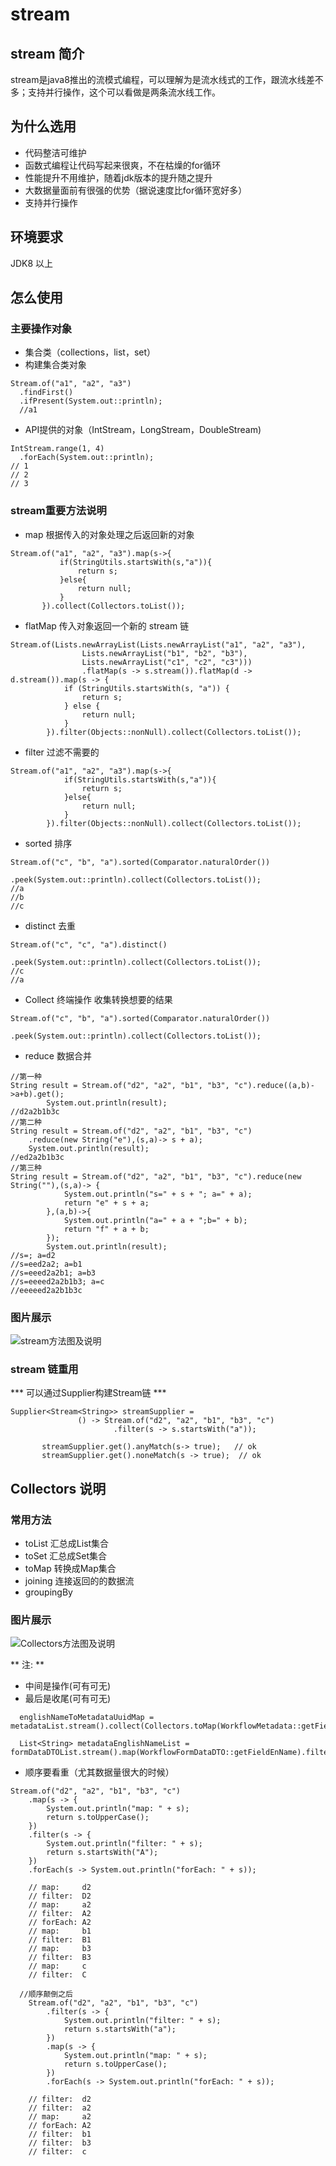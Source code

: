 # stream

## stream 简介

stream是java8推出的流模式编程，可以理解为是流水线式的工作，跟流水线差不多；支持并行操作，这个可以看做是两条流水线工作。

## 为什么选用

- 代码整洁可维护
- 函数式编程让代码写起来很爽，不在枯燥的for循环
- 性能提升不用维护，随着jdk版本的提升随之提升
- 大数据量面前有很强的优势（据说速度比for循环宽好多）
- 支持并行操作

## 环境要求
  JDK8 以上

## 怎么使用

### 主要操作对象
- 集合类（collections，list，set）
- 构建集合类对象
```
Stream.of("a1", "a2", "a3")
  .findFirst()
  .ifPresent(System.out::println);
  //a1
```
- API提供的对象（IntStream，LongStream，DoubleStream)
```
IntStream.range(1, 4)
  .forEach(System.out::println);
// 1
// 2
// 3
```
### stream重要方法说明
- map 根据传入的对象处理之后返回新的对象
```
Stream.of("a1", "a2", "a3").map(s->{
           if(StringUtils.startsWith(s,"a")){
               return s;
           }else{
               return null;
           }
       }).collect(Collectors.toList());
```
- flatMap 传入对象返回一个新的 stream 链
```
Stream.of(Lists.newArrayList(Lists.newArrayList("a1", "a2", "a3"),
                Lists.newArrayList("b1", "b2", "b3"),
                Lists.newArrayList("c1", "c2", "c3")))
                .flatMap(s -> s.stream()).flatMap(d -> d.stream()).map(s -> {
            if (StringUtils.startsWith(s, "a")) {
                return s;
            } else {
                return null;
            }
        }).filter(Objects::nonNull).collect(Collectors.toList());
```
- filter 过滤不需要的
```
Stream.of("a1", "a2", "a3").map(s->{
            if(StringUtils.startsWith(s,"a")){
                return s;
            }else{
                return null;
            }
        }).filter(Objects::nonNull).collect(Collectors.toList());
```
- sorted 排序
```
Stream.of("c", "b", "a").sorted(Comparator.naturalOrder())
                .peek(System.out::println).collect(Collectors.toList());
//a
//b
//c
```
- distinct 去重
```
Stream.of("c", "c", "a").distinct()
                .peek(System.out::println).collect(Collectors.toList());
//c
//a              
```
- Collect 终端操作 收集转换想要的结果
```
Stream.of("c", "b", "a").sorted(Comparator.naturalOrder())
                .peek(System.out::println).collect(Collectors.toList());
```
- reduce 数据合并
```
//第一种
String result = Stream.of("d2", "a2", "b1", "b3", "c").reduce((a,b)->a+b).get();
        System.out.println(result);
//d2a2b1b3c
//第二种
String result = Stream.of("d2", "a2", "b1", "b3", "c")
    .reduce(new String("e"),(s,a)-> s + a);
    System.out.println(result);
//ed2a2b1b3c
//第三种
String result = Stream.of("d2", "a2", "b1", "b3", "c").reduce(new String(""),(s,a)-> {
            System.out.println("s=" + s + "; a=" + a);
            return "e" + s + a;
        },(a,b)->{
            System.out.println("a=" + a + ";b=" + b);
            return "f" + a + b;
        });
        System.out.println(result);
//s=; a=d2
//s=eed2a2; a=b1
//s=eeed2a2b1; a=b3
//s=eeeed2a2b1b3; a=c
//eeeeed2a2b1b3c      
```

### 图片展示
![stream方法图及说明](stream.jpg)

### stream 链重用
*** 可以通过Supplier构建Stream链 ***
```
Supplier<Stream<String>> streamSupplier =
               () -> Stream.of("d2", "a2", "b1", "b3", "c")
                       .filter(s -> s.startsWith("a"));

       streamSupplier.get().anyMatch(s-> true);   // ok
       streamSupplier.get().noneMatch(s -> true);  // ok
```

## Collectors 说明
### 常用方法
- toList 汇总成List集合
- toSet 汇总成Set集合
- toMap 转换成Map集合
- joining 连接返回的的数据流
- groupingBy


### 图片展示
![Collectors方法图及说明](collectors.jpg)

** 注: **
- 中间是操作(可有可无)
- 最后是收尾(可有可无)
```
  englishNameToMetadataUuidMap = metadataList.stream().collect(Collectors.toMap(WorkflowMetadata::getFieldEnName,WorkflowMetadata::getMetadataUuid));

  List<String> metadataEnglishNameList = formDataDTOList.stream().map(WorkflowFormDataDTO::getFieldEnName).filter(StringUtils::isNotEmpty).collect(Collectors.toList());
```
- 顺序要看重（尤其数据量很大的时候）
```
Stream.of("d2", "a2", "b1", "b3", "c")
    .map(s -> {
        System.out.println("map: " + s);
        return s.toUpperCase();
    })
    .filter(s -> {
        System.out.println("filter: " + s);
        return s.startsWith("A");
    })
    .forEach(s -> System.out.println("forEach: " + s));

    // map:     d2
    // filter:  D2
    // map:     a2
    // filter:  A2
    // forEach: A2
    // map:     b1
    // filter:  B1
    // map:     b3
    // filter:  B3
    // map:     c
    // filter:  C

  //顺序颠倒之后
    Stream.of("d2", "a2", "b1", "b3", "c")
        .filter(s -> {
            System.out.println("filter: " + s);
            return s.startsWith("a");
        })
        .map(s -> {
            System.out.println("map: " + s);
            return s.toUpperCase();
        })
        .forEach(s -> System.out.println("forEach: " + s));

    // filter:  d2
    // filter:  a2
    // map:     a2
    // forEach: A2
    // filter:  b1
    // filter:  b3
    // filter:  c
```
